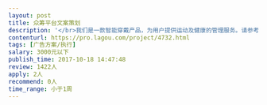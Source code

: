 ```yaml
---                
layout: post       
title: 众筹平台文案策划           
description: '</br>我们是一款智能穿戴产品，为用户提供运动及健康的管理服务。请参考网易的范例，https://3c.163.com/detail/1000051.do  充分发掘产品的特点并放大优点。让产品有情感有温度，文案让用户有带入感。</br>'     
contenturl: https://pro.lagou.com/project/4732.html      
tags: [广告方案/执行]            
salary: 3000元以下          
publish_time: 2017-10-18 14:47:48         
review: 1422人                   
apply: 2人                   
recommend: 0人                   
time_range: 小于1周              
---                 
```

